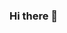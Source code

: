 ### Hi there 👋

<!--
**IanWord/IanWord** is a ✨ _special_ ✨ repository because its `README.md` (this file) appears on your GitHub profile.

- 😄 Masters student, Data Science, faculty of IMADA, SDU.
- 🌱 currently working on Classification problems related to my masters thesis. 
-->
